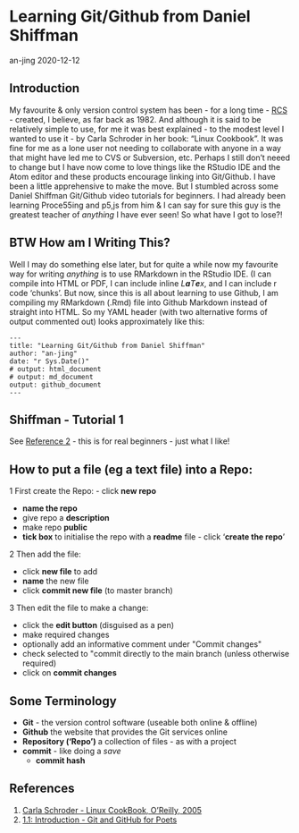 Learning Git/Github from Daniel Shiffman
================
an-jing
2020-12-12

## Introduction

My favourite & only version control system has been - for a long time -
[RCS](, "Revision Control System") - created, I believe, as far back as
1982. And although it is said to be relatively simple to use, for me it
was best explained - to the modest level I wanted to use it - by Carla
Schroder in her book: “Linux Cookbook”. It was fine for me as a lone
user not needing to collaborate with anyone in a way that might have led
me to CVS or Subversion, etc. Perhaps I still don’t neeed to change but
I have now come to love things like the RStudio IDE and the Atom editor
and these products encourage linking into Git/Github. I have been a
little apprehensive to make the move. But I stumbled across some Daniel
Shiffman Git/Github video tutorials for beginners. I had already been
learning Proce55ing and p5,js from him & I can say for sure this guy is
the greatest teacher of *anything* I have ever seen! So what have I got
to lose?!

## BTW How am I Writing This?

Well I may do something else later, but for quite a while now my
favourite way for writing *anything* is to use RMarkdown in the RStudio
IDE. (I can compile into HTML or PDF, I can include inline
*L**a**T**e**x*, and I can include r code ‘chunks’. But now, since this
is all about learning to use Github, I am compiling my RMarkdown (.Rmd)
file into Github Markdown instead of straight into HTML. So my YAML
header (with two alternative forms of output commented out) looks
approximately like this:

    ---
    title: "Learning Git/Github from Daniel Shiffman"
    author: "an-jing"
    date: "r Sys.Date()"
    # output: html_document
    # output: md_document
    output: github_document
    ---

## Shiffman - Tutorial 1

See [Reference 2](https://youtu.be/BCQHnlnPusY) - this is for real
beginners - just what I like!

## How to put a file (eg a text file) into a Repo:

1 First create the Repo: - click **new repo**  
- **name the repo**  
- give repo a **description**  
- make repo **public**  
- **tick box** to initialise the repo with a **readme** file - click
‘**create the repo**’

2 Then add the file:  
- click **new file** to add  
- **name** the new file  
- click **commit new file** (to master branch)

3 Then edit the file to make a change:  
- click the **edit button** (disguised as a pen)
- make required changes
- optionally add an informative comment under "Commit changes"
- check selected to "commit directly to the main branch (unless otherwise required) 
- click on **commit changes**

## Some Terminology

-   **Git** - the version control software (useable both online &
    offline)
-   **Github** the website that provides the Git services online  
-   **Repository (‘Repo’)** a collection of files - as with a project  
-   **commit** - like doing a *save*
    -   **commit hash**

## References

1.  [Carla Schroder - Linux CookBook, O’Reilly,
    2005](https://epdf.pub/linux-cookbook5b7e45d21264a146fceeaf2347ef331081099.html)  
2.  [1.1: Introduction - Git and GitHub for
    Poets](https://youtu.be/BCQHnlnPusY)
